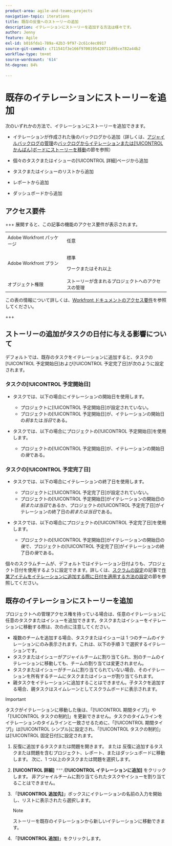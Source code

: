 ```yaml
---
product-area: agile-and-teams;projects
navigation-topic: iterations
title: 既存の反復へのストーリーの追加
description: イテレーションにストーリーを追加する方法は様々です。
author: Jenny
feature: Agile
exl-id: b016fda1-789a-42b3-9f97-2c61c4ec0917
source-git-commit: c711541f3e166f9700195420711d95ce782a44b2
workflow-type: tm+mt
source-wordcount: '614'
ht-degree: 84%

---
```


# 既存のイテレーションにストーリーを追加

次のいずれかの方法で、イテレーションにストーリーを追加できます。

* イテレーションが作成された後のバックログから追加（詳しくは、[アジャイルバックログの管理](../../../agile/work-in-an-agile-environment/manage-the-agile-backlog.md)の[バックログからイテレーションまたは[!UICONTROL かんばん]ボードにストーリーを移動](../../../agile/work-in-an-agile-environment/manage-the-agile-backlog.md#move-stories-from-the-backlog-to-an-iteration-or--board)の節を参照）

* 個々のタスクまたはイシューの[!UICONTROL 詳細]ページから追加
* タスクまたはイシューのリストから追加
* レポートから追加
* ダッシュボードから追加

## アクセス要件

+++ 展開すると、この記事の機能のアクセス要件が表示されます。

<table style="table-layout:auto"> 
 <tbody> 
  <tr> 
   <td role="rowheader">Adobe Workfront パッケージ</td> 
   <td> <p>任意</p> </td> 
  </tr> 
  <tr> 
   <td role="rowheader">Adobe Workfront プラン</td> 
   <td> <p>標準</p> 
   <p>ワークまたはそれ以上</p> </td> 
  </tr>
   <tr> 
   <td role="rowheader">オブジェクト権限</td> 
   <td>ストーリーが含まれるプロジェクトへのアクセスの管理 </td> 
  </tr>
 </tbody> 
</table>

この表の情報について詳しくは、[Workfront ドキュメントのアクセス要件](/help/quicksilver/administration-and-setup/add-users/access-levels-and-object-permissions/access-level-requirements-in-documentation.md)を参照してください。

+++

## ストーリーの追加がタスクの日付に与える影響について

デフォルトでは、既存のタスクをイテレーションに追加すると、タスクの[!UICONTROL 予定開始日]および[!UICONTROL 予定完了日]が次のように設定されます。

### タスクの[!UICONTROL 予定開始日]

* タスクでは、以下の場合にイテレーションの開始日を使用します。

   * プロジェクトに[!UICONTROL 予定開始日]が設定されていない。
   * プロジェクトの[!UICONTROL 予定開始日]が、イテレーションの開始日の&#x200B;*前*&#x200B;または&#x200B;*当日*&#x200B;である。

* タスクでは、以下の場合にプロジェクトの[!UICONTROL 予定開始日]を使用します。

   * プロジェクトの[!UICONTROL 予定開始日]が、イテレーションの開始日の&#x200B;*後*&#x200B;である。

### タスクの[!UICONTROL 予定完了日]

* タスクでは、以下の場合にイテレーションの終了日を使用します。

   * プロジェクトに[!UICONTROL 予定完了日]が設定されていない。
   * プロジェクトの[!UICONTROL 予定開始日]がイテレーションの開始日の&#x200B;*前または当日*&#x200B;であるか、プロジェクトの[!UICONTROL 予定完了日]がイテレーションの終了日の&#x200B;*前または当日*&#x200B;である。

* タスクでは、以下の場合にプロジェクトの[!UICONTROL 予定完了日]を使用します。

   * プロジェクトの[!UICONTROL 予定開始日]がイテレーションの開始日の&#x200B;*後*&#x200B;で、プロジェクトの[!UICONTROL 予定完了日]がイテレーションの終了日の&#x200B;*後*&#x200B;である。

個々のスクラムチームが、デフォルトではイテレーション日付よりも、プロジェクト日付を使用するように設定できます。詳しくは、[スクラムの設定](../../../agile/get-started-with-agile-in-workfront/configure-scrum.md)の記事で[作業アイテムをイテレーションに追加する際に日付を適用する方法の設定](../../../agile/get-started-with-agile-in-workfront/configure-scrum.md#configure-how-dates-are-applied-when-adding-work-items-to-an-iteration)の節を参照してください。

## 既存のイテレーションにストーリーを追加

プロジェクトへの管理アクセス権を持っている場合は、任意のイテレーションに任意のタスクまたはイシューを追加できます。タスクまたはイシューをイテレーションに移動する際は、次の点に注意してください。

* 複数のチームを追加する場合、タスクまたはイシューは 1 つのチームのイテレーションにのみ表示されます。これは、以下の手順 3 で選択するイテレーションです。
* タスクまたはイシューがアジャイルチームに割り当てられ、別のチームのイテレーションに移動しても、チームの割り当ては変更されません。
* タスクまたはイシューがチームに割り当てられていない場合、そのイテレーションを所有するチームにタスクまたはイシューが割り当てられます。
* 親タスクをイテレーションに追加することはできません。子タスクを追加する場合、親タスクはスイムレーンとしてスクラムボードに表示されます。

>[!IMPORTANT]
>
>タスクがイテレーションに移動した後は、「[!UICONTROL 期間タイプ]」や「[!UICONTROL タスクの制約]」を更新できません。タスクのタイムラインをイテレーションのタイムラインと一致させるために、「[!UICONTROL 期間タイプ]」は[!UICONTROL シンプル]に設定され、「[!UICONTROL タスクの制約]」は[!UICONTROL 固定日付]に設定されます。

1. 反復に追加するタスクまたは問題を開きます。
または
反復に追加するタスクまたは問題を含むプロジェクト、レポート、またはダッシュボードに移動します。 次に、1 つ以上のタスクまたは問題を選択します。

1. **[!UICONTROL 詳細]**![ 詳細アイコン ](assets/more-icon.png)/**[!UICONTROL イテレーションに追加]** をクリックします。
非アジャイルチームに割り当てられたタスクやイシューを割り当てることはできません。

1. 「**[!UICONTROL 追加先]**」ボックスにイテレーションの名前の入力を開始し、リストに表示されたら選択します。

   >[!NOTE]
   >
   >ストーリーを既存のイテレーションから新しいイテレーションに移動できます。

1. 「**[!UICONTROL 追加]**」をクリックします。

